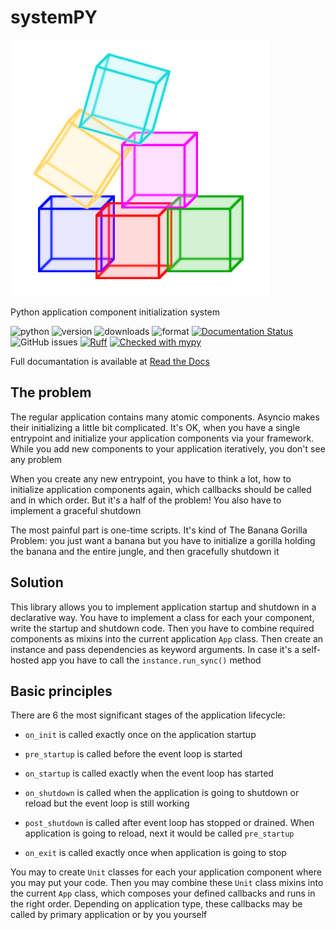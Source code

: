 # systemPY

![Logo](https://raw.githubusercontent.com/kai3341/systemPY/main/docs/images/systempy-logo.png)

Python application component initialization system

![python](https://img.shields.io/pypi/pyversions/systemPY)
![version](https://img.shields.io/pypi/v/systemPY)
![downloads](https://img.shields.io/pypi/dm/systemPY)
![format](https://img.shields.io/pypi/format/systemPY)
[![Documentation Status](https://readthedocs.org/projects/systempy/badge/?version=latest)](https://systempy.readthedocs.io/en/latest/?badge=latest)
![GitHub issues](https://img.shields.io/github/issues/kai3341/systemPY)
[![Ruff](https://img.shields.io/endpoint?url=https://raw.githubusercontent.com/astral-sh/ruff/main/assets/badge/v2.json)](https://github.com/astral-sh/ruff)
[![Checked with mypy](https://www.mypy-lang.org/static/mypy_badge.svg)](https://mypy-lang.org/)

Full documantation is available at
[Read the Docs](https://systempy.readthedocs.io/latest/)

## The problem

The regular application contains many atomic components. Asyncio makes their
initializing a little bit complicated. It's OK, when you have a single entrypoint
and initialize your application components via your framework. While you add
new components to your application iteratively, you don't see any problem

When you create any new entrypoint, you have to think a lot, how to initialize
application components again, which callbacks should be called and in which
order. But it's a half of the problem! You also have to implement a graceful
shutdown

The most painful part is one-time scripts. It's kind of The Banana Gorilla
Problem: you just want a banana but you have to initialize a gorilla holding the
banana and the entire jungle, and then gracefully shutdown it

## Solution

This library allows you to implement application startup and shutdown in a
declarative way. You have to implement a class for each your component,
write the startup and shutdown code. Then you have to combine required
components as mixins into the current application `App` class. Then create an
instance and pass dependencies as keyword arguments. In case it's a self-hosted
app you have to call the `instance.run_sync()` method

## Basic principles

There are 6 the most significant stages of the application lifecycle:

- `on_init` is called exactly once on the application startup

- `pre_startup` is called before the event loop is started

- `on_startup` is called exactly when the event loop has started

- `on_shutdown` is called when the application is going to shutdown or reload
  but the event loop is still working

- `post_shutdown` is called after event loop has stopped or drained. When
  application is going to reload, next it would be called `pre_startup`

- `on_exit` is called exactly once when application is going to stop

You may to create `Unit` classes for each your application component where you
may put your code. Then you may combine these `Unit` class mixins into the
current `App` class, which composes your defined callbacks and runs in the
right order. Depending on application type, these callbacks may be called by
primary application or by you yourself
